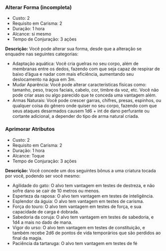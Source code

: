### Alterar Forma (incompleta)

- Custo: 2
- Requisito em Carisma: 2
- Duração: 1 hora
- Alcance: si mesmo
- Tempo de Conjuração: 3 ações

**Descrição:** Você pode alterar sua forma, desde que a alteração se enquadre nas seguintes categorias:

- Adaptação aquática: Você cria guelras no seu corpo, além de membranas entre os dedos, fazendo com que seja capaz de respirar de baixo d’água e nadar com mais eficiência, aumentando seu deslocamento na água em 3m.
- Mudar Aparência: Você pode alterar características físicas como: tamanho, peso, traços faciais, cabelo, cor, timbre da voz, etc. Você não pode criar asas ou algo parecido que te conceda uma vantagem além.
- Armas Naturais: Você pode crescer garras, chifres, presas, espinhos, ou qualquer coisa do gênero onde quiser no seu corpo, fazendo com que seus ataques desarmados causem 1d6 + int de dano perfurante ou cortante adicional, a depender do tipo de arma natural criada.

### Aprimorar Atributos

- Custo: 2
- Requisito em Carisma: 2
- Duração: 1 hora
- Alcance: Toque
- Tempo de Conjuração: 3 ações

**Descrição:** Você concede um dos seguintes bônus a uma criatura tocada por você, podendo ser você mesmo:

- Agilidade do gato: O alvo tem vantagem em testes de destreza, e não sofre dano se cair de 10 metros ou menos.
- Esperteza da raposa: O alvo tem vantagem em testes de inteligência.
- Esplendor da águia: O alvo tem vantagem em testes de carisma.
- Força do touro: O alvo tem vantagem em testes de força, e sua capacidade de carga é dobrada.
- Sabedoria da coruja: O alvo tem vantagem em testes de sabedoria, e 1d4 a mais no dado de mana.
- Vigor do urso: O alvo tem vantagem em testes de constituição, e também recebe 2d6 de pontos de vida temporários que são perdidos ao final da magia.
- Paciência da tartaruga: O alvo tem vantagem em testes de fé